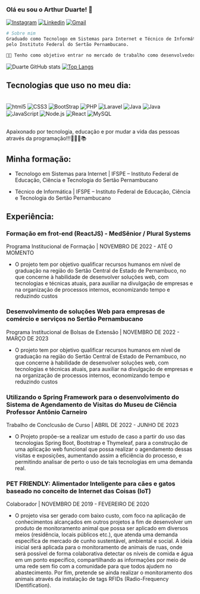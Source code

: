 ### Olá eu sou o Arthur Duarte! 👋

[![Instagram](https://img.shields.io/badge/Instagram-E4405F?style=for-the-badge&logo=instagram&logoColor=white)](https://www.instagram.com/duarte_arthur21/)
[![Linkedin](https://img.shields.io/badge/LinkedIn-0077B5?style=for-the-badge&logo=linkedin&logoColor=white)](https://www.linkedin.com/in/arthur-duarte-92931b201/)
[![Gmail](https://img.shields.io/badge/ferreiraduarte21@gmail.com-D14836?style=for-the-badge&logo=gmail&logoColor=white)]()

```bash
# Sobre mim
Graduado como Tecnologo em Sistemas para Internet e Técnico de Informática, 
pelo Instituto Federal do Sertão Pernambucano. 

🧑‍💻 Tenho como objetivo entrar no mercado de trabalho como desenvolvedor Front-End!
```
![Duarte GitHub stats](https://github-readme-stats.vercel.app/api?username=duarte-arthur21&show_icons=true&theme=gruvbox) 
[![Top Langs](https://github-readme-stats.vercel.app/api/top-langs/?username=duarte-arthur21)](https://github.com/duarte-arthur21/github-readme-stats)

## Tecnologias que uso no meu dia:
<div style="display:inline_block"></br>
    <img align="center" alt="html5" src="https://img.shields.io/badge/HTML5-E34F26?style=for-the-badge&logo=html5&logoColor=white">
    <img align="center" alt="CSS3" src="https://img.shields.io/badge/CSS3-1572B6?style=for-the-badge&logo=css3&logoColor=white">
    <img align="center" alt="BootStrap" src="https://img.shields.io/badge/Bootstrap-563D7C?style=for-the-badge&logo=bootstrap&logoColor=white">
    <img align="center" alt="PHP" src="https://img.shields.io/badge/PHP-777BB4?style=for-the-badge&logo=php&logoColor=white">
    <img align="center" alt="Laravel" src="https://img.shields.io/badge/Laravel-FF2D20?style=for-the-badge&logo=laravel&logoColor=white">
    <img align="center" alt="Java" src="https://img.shields.io/badge/Java-ED8B00?style=for-the-badge&logo=java&logoColor=white">
    <img align="center" alt="Java" src="https://img.shields.io/badge/Spring-6DB33F?style=for-the-badge&logo=spring&logoColor=white">
    <img align="center" alt="JavaScript" src="https://img.shields.io/badge/JavaScript-323330?style=for-the-badge&logo=javascript&logoColor=F7DF1E">
    <img align="center" alt="Node.js" src="https://img.shields.io/badge/Node.js-43853D?style=for-the-badge&logo=node.js&logoColor=white">
    <img align="center" alt="React" src="https://img.shields.io/badge/React-20232A?style=for-the-badge&logo=react&logoColor=61DAFB">
    <img align="center" alt="MySQL" src="https://img.shields.io/badge/MySQL-00000F?style=for-the-badge&logo=mysql&logoColor=white">
</div></br>

Apaixonado por tecnologia, educação e por mudar a vida das pessoas através da programação!!!👊🧑‍💻📚

## Minha formação:

- Tecnologo em Sistemas para Internet | IFSPE – Instituto Federal de Educação,
Ciência e Tecnologia do Sertão Pernambucano

- Técnico de Informática | IFSPE – Instituto Federal de Educação, Ciência e
Tecnologia do Sertão Pernambucano

## Experiência:

### Formação em frot-end (ReactJS) - MedSênior / Plural Systems
Programa Institucional de Formação | NOVEMBRO DE 2022 - ATÉ O MOMENTO
-	O projeto tem por objetivo qualificar recursos humanos em nível de graduação na região
    do Sertão Central de Estado de Pernambuco, no que concerne à habilidade de desenvolver
    soluções web, com tecnologias e técnicas atuais, para auxiliar na divulgação de empresas e na
    organização de processos internos, economizando tempo e reduzindo custos
    
### Desenvolvimento de soluções Web para empresas de comércio e serviços no Sertão Pernambucano
Programa Institucional de Bolsas de Extensão | NOVEMBRO DE 2022 - MARÇO DE 2023
-	O projeto tem por objetivo qualificar recursos humanos em nível de graduação na região
    do Sertão Central de Estado de Pernambuco, no que concerne à habilidade de desenvolver
    soluções web, com tecnologias e técnicas atuais, para auxiliar na divulgação de empresas e na
    organização de processos internos, economizando tempo e reduzindo custos

### Utilizando o Spring Framework para o desenvolvimento do Sistema de Agendamento de Visitas do Museu de Ciência Professor Antônio Carneiro
Trabalho de Conclcusão de Curso | ABRIL DE 2022 - JUNHO DE 2023
-	O Projeto propõe-se a realizar um estudo de caso a partir do uso das tecnologias Spring Boot, Bootstrap e Thymeleaf, 
    para a construção de uma aplicação web funcional que possa realizar o agendamento dessas visitas e exposições, 
    aumentando assim a eficiência do processo, e permitindo analisar de perto o uso de tais tecnologias em uma demanda real.

### PET FRIENDLY: Alimentador Inteligente para cães e gatos baseado no conceito de Internet das Coisas (IoT)
Colaborador | NOVEMBRO DE 2019 - FEVEREIRO DE 2020
-	O projeto visa ser gerado com baixo custo, com foco na aplicação de conhecimentos alcançados em outros projetos 
    a fim de desenvolver um produto de monitoramento animal que possa ser aplicado em diversos meios (residência, locais públicos etc.), 
    que atenda uma demanda específica de mercado de cunho sustentável, ambiental e social. A ideia inicial será aplicada para 
    o monitoramento de animais de ruas, onde será possível de forma colaborativa detectar os níveis de comida e água em um 
    ponto específico, compartilhando as informações por meio de uma rede sem fio com a comunidade para que todos ajudem no 
    abastecimento. Por fim, pretende se ainda realizar o monitoramento dos animais através da instalação de tags RFIDs (Radio-Frequency IDentification).
